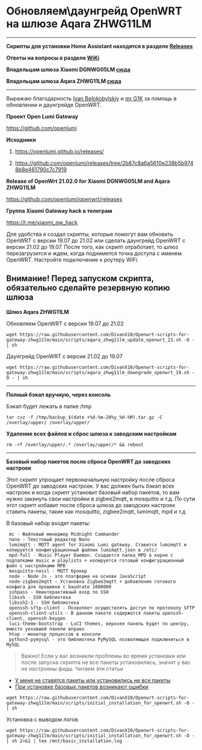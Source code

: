 # Обновляем\даунгрейд OpenWRT на шлюзе Aqara ZHWG11LM

-------
__Cкрипты для установки Home Assistant находятся в разделе [Releases](https://github.com/DivanX10/OpenWRT-and-Home-Assistant/releases)__

__Ответы на вопросы в разделе [WiKi](https://github.com/DivanX10/Openwrt-scripts-for-gateway-zhwg11lm/wiki)__

__Владельцам шлюза Xiaomi DGNWG05LM [сюда](https://github.com/DivanX10/Openwrt-scripts-for-gateway-dgnwg05lm)__

__Владельцам шлюза Aqara ZHWG11LM [сюда](https://github.com/DivanX10/Openwrt-scripts-for-gateway-zhwg11lm)__

--------
Выражаю благодарность [Ivan Belokobylskiy](https://github.com/devbis) и [mr G1K](https://github.com/G1K) за помощь в обновлении и даунгрейде OpenWRT. 

**Проект Open Lumi Gateway**

https://github.com/openlumi

**Исходники**

1) https://openlumi.github.io/releases/

2) https://github.com/openlumi/releases/tree/2b87c8a6a5610e238b5b9748b8e461790c7c7919


**Release of OpenWrt 21.02.0 for Xiaomi DGNWG05LM and Aqara ZHWG11LM**

https://github.com/openlumi/openwrt/releases

**Группа Xiaomi Gateway hack в телеграм**

https://t.me/xiaomi_gw_hack

Для удобства я создал скрипты, которые помогут вам обновить OpenWRT с версии 19.07 до 21.02 или сделать даунгрейд OpenWRT с версии 21.02 до 19.07. После того, как скрипт отработает, то шлюз перезагрузится и ждем, когда поднимется точка доступа с именем OpenWRT. Настройте подключение к роутеру WiFi.

**Внимание! Перед запуском скрипта, обязательно сделайте резервную копию шлюза**
----
**Шлюз Aqara ZHWG11LM**

Обновляем OpenWRT с версии 19.07 до 21.02
```
wget https://raw.githubusercontent.com/DivanX10/Openwrt-scripts-for-gateway-zhwg11lm/main/scripts/aqara_zhwg11lm_update_openwrt_21.sh -O - | sh
```
Даунгрейд OpenWRT с версии 21.02 до 19.07
```
wget https://raw.githubusercontent.com/DivanX10/Openwrt-scripts-for-gateway-zhwg11lm/main/scripts/aqara_zhwg11lm_downgrade_openwrt_19.sh -O - | sh
```
----
__Полный бэкап вручную, через консоль__

Бэкап будет лежать в папке /tmp
```
tar cvz -f /tmp/backup_$(date +%d-%m-20%y_%H-%M).tar.gz -C /overlay/upper/ /overlay/upper/
```
__Удаление всех файлов и сброс шлюза к заводским настройкам__
```
rm -rf /overlay/upper/.* /overlay/upper/* && reboot
```
----

**Базовый набор пакетов после сброса OpenWRT до заводских настроек**

Этот скрипт упрощает первоначальную настройку после сброса OpenWRT до заводских настроек. У вас должен быть бэкап всех настроек и когда скрипт установит базовый набор пакетов, то вам нужно закинуть свои настройки в zigbee2mqtt, в mosquitto и т.д. По сути этот скрипт избавит после сброса шлюза до заводских настроек ставить пакеты, такие как mosquitto, zigbee2mqtt, lumimqtt, mpd и т.д

В базовый набор входят пакеты:
 
 ```
  mc - Файловый менеджер Midnight Commander
  nano - Текстовый редактор Nano
  lumimqtt - MQTT agent for Xiaomi Lumi gateway. Ставится lumimqtt и копируется конфигурационный файлик lumimqtt.json в /etc/
  mpd-full - Music Player Daemon. Создается папка MPD в корне с подпапками music и playlists + копируется готовый конфигурационный файл с настройками MPD
  mosquitto-nossl - MQTT брокер
  node - Node Js - это платформа на основе JavaScript
  node-zigbee2mqtt - Установка Zigbee2mqtt + добавление готового конфига для прошивки c baudrate 1000000
  sshpass - Неинтерактивный вход по SSH
  libssh - SSH библиотека
  libssh2-1 - SSH библиотека
  openssh-sftp-client - Позволяет осуществлять доступ по протоколу SFTP
  openssh-client-utils - В данном пакете содержатся пакеты openssh-client, openssh-keygen
  luci-theme-bootstrap - LuCI themes, верхняя панель будет по центру, вместо уехавшей панели вправо
  htop - монитор процессов в консоли
  python3-pymysql - это библиотека PyMySQL позволяющая подключиться в MySQL
```

> Важно! Если у вас возникли проблемы во время установки или после запуска скрипта не все пакеты установились, значит у вас не настроены фиды. Читаем эти статьи

* [У меня не ставятся пакеты или установились не все пакеты](https://github.com/DivanX10/Openwrt-scripts-for-gateway-zhwg11lm/wiki/У-меня-не-ставятся-пакеты-или-установились-не-все-пакеты)
* [При установке базовых пакетов возникают ошибки](https://github.com/DivanX10/Openwrt-scripts-for-gateway-zhwg11lm/wiki/При-установке-базовых-пакетов-возникают-ошибки)

```
wget https://raw.githubusercontent.com/DivanX10/Openwrt-scripts-for-gateway-zhwg11lm/main/scripts/initial_installation_for_openwrt.sh -O - | sh
```

Установка с выводом логов
```
wget https://raw.githubusercontent.com/DivanX10/Openwrt-scripts-for-gateway-zhwg11lm/main/scripts/initial_installation_for_openwrt.sh -O - | sh 2>&1 | tee /mnt/basic_installation.log 
```


